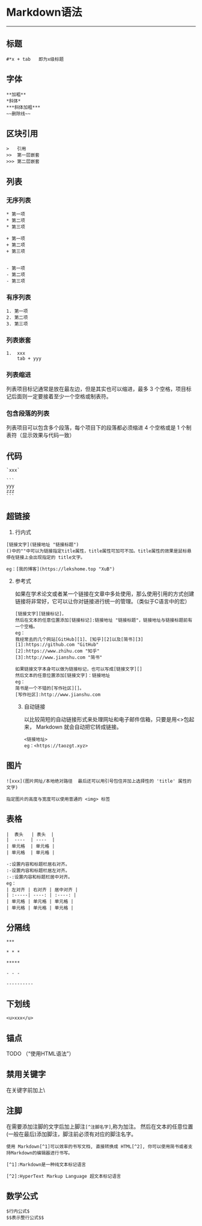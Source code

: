 #	Markdown语法

----

##	标题

```
#*x	+ tab	即为x级标题
```

##		字体

```
**加粗**
*斜体*
***斜体加粗*** 
~~删除线~~
```

##	区块引用

```
>	引用
>>	第一层嵌套
>>>	第二层嵌套
```

##	列表

###	无序列表

```
* 第一项
* 第二项
* 第三项

+ 第一项
+ 第二项
+ 第三项


- 第一项
- 第二项
- 第三项
```

###	有序列表

```
1. 第一项
2. 第二项
3. 第三项
```

###	列表嵌套

```
1.	xxx
	tab + yyy
```

###	列表缩进

列表项目标记通常是放在最左边，但是其实也可以缩进，最多 3 个空格，项目标记后面则一定要接着至少一个空格或制表符。

###	包含段落的列表

列表项目可以包含多个段落，每个项目下的段落都必须缩进 4 个空格或是 1 个制表符（显示效果与代码一致）

##	代码

````
`xxx`

```
yyy
zzz
```
````

##	超链接

1. 行内式

```
[链接文字](链接地址 "链接标题")
()中的""中可以为链接指定title属性，title属性可加可不加。title属性的效果是鼠标悬停在链接上会出现指定的 title文字。

eg：[我的博客](https://lekshome.top "XuB")
```

2. 参考式

   如果在学术论文或者某一个链接在文章中多处使用，那么使用引用的方式创建链接将非常好，它可以让你对链接进行统一的管理。（类似于C语言中的宏）

   ```
   [链接文字][链接标记]，
   然后在文本的任意位置添加[链接标记]:链接地址 "链接标题"，链接地址与链接标题前有一个空格。
   eg：
   我经常去的几个网站[GitHub][1]、[知乎][2]以及[简书][3]
   [1]:https://github.com "GitHub"
   [2]:https://www.zhihu.com "知乎"
   [3]:http://www.jianshu.com "简书"
   
   如果链接文字本身可以做为链接标记，也可以写成[链接文字][]
   然后文本的任意位置添加[链接文字]：链接地址
   eg：
   简书是一个不错的[写作社区][]。
   [写作社区]:http://www.jianshu.com
   ```

   3. 自动链接

      以比较简短的自动链接形式来处理网址和电子邮件信箱，只要是用<>包起来， Markdown 就会自动把它转成链接。

      ```
      <链接地址>
      eg：<https://taozgt.xyz>
      ```

      

##	图片

```
![xxx](图片网址/本地绝对路径	最后还可以用引号包住并加上选择性的 'title' 属性的文字)

指定图片的高度与宽度可以使用普通的 <img> 标签
```

##	表格

```
|  表头   | 表头  |
|  ----  | ----  |
| 单元格  | 单元格 |
| 单元格  | 单元格 |

-:设置内容和标题栏居右对齐。
:-设置内容和标题栏居左对齐。
:-:设置内容和标题栏居中对齐。
eg：
| 左对齐 | 右对齐 | 居中对齐 |
| :-----| ----: | :----: |
| 单元格 | 单元格 | 单元格 |
| 单元格 | 单元格 | 单元格 |
```

## 分隔线

```
***

* * *

*****

- - -

----------
```

## 下划线

```
<u>xxx</u>
```

##	锚点

TODO	（“使用HTML语法”）

##	禁用关键字

在关键字前加上\

##	注脚

在需要添加注脚的文字后加上脚注`[^注脚名字]`,称为加注。 然后在文本的任意位置(一般在最后)添加脚注，脚注前必须有对应的脚注名字。

```
使用 Markdown[^1]可以效率的书写文档, 直接转换成 HTML[^2], 你可以使用简书或者支持Markdown的编辑器进行书写。

[^1]:Markdown是一种纯文本标记语言

[^2]:HyperText Markup Language 超文本标记语言
```

##	数学公式

```
$行内公式$
$$表示整行公式$$
```



